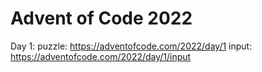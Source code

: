 # Advent of Code 2022

Day 1:
puzzle: https://adventofcode.com/2022/day/1
input: https://adventofcode.com/2022/day/1/input

